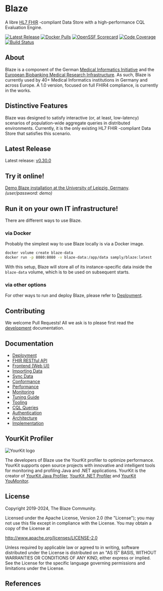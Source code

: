 # Blaze

A libre [HL7 FHIR](https://hl7.org/fhir/) -compliant Data Store with a high-performance CQL Evaluation Engine.

[![Latest Release](https://img.shields.io/github/v/release/samply/blaze)][5]
[![Docker Pulls](https://img.shields.io/docker/pulls/samply/blaze.svg)](https://hub.docker.com/r/samply/blaze/)
[![OpenSSF Scorecard](https://api.scorecard.dev/projects/github.com/samply/blaze/badge)](https://scorecard.dev/viewer/?uri=github.com/samply/blaze)
[![Code Coverage](https://codecov.io/gh/samply/blaze/branch/develop/graph/badge.svg)](https://codecov.io/gh/samply/blaze)
[![Build Status](https://github.com/samply/blaze/actions/workflows/build.yml/badge.svg)](https://github.com/samply/blaze/actions/workflows/build.yml)


## About

Blaze is a component of the German [Medical Informatics Initiative](https://www.medizininformatik-initiative.de) and the [European Biobanking Medical Research Infrastructure](https://www.bbmri-eric.eu). As such, Blaze is currently used by 40+ Medical Informatics institutions in Germany and across Europe. A 1.0 version, focused on full FHIR4 compliance, is currently in the works.


## Distinctive Features

Blaze was designed to satisfy interactive (or, at least, low-latency) scenarios of population-wide aggregate queries in distributed environments.
Currently, it is the only existing HL7 FHIR -compliant Data Store that satisfies this scenario.


## Latest Release

Latest release: [v0.30.0][5]


## Try it online!

[Demo Blaze installation at the University of Leipzig, Germany](https://blaze.life.uni-leipzig.de/fhir). _(user/password: demo)_


## Run it on your own IT infrastructure!

There are different ways to use Blaze.

### via Docker

Probably the simplest way to use Blaze locally is via a Docker image.

```sh
docker volume create blaze-data
docker run -p 8080:8080 -v blaze-data:/app/data samply/blaze:latest
```

With this setup, Blaze will store all of its instance-specific data inside the `blaze-data` volume, which is to be used on subsequent starts.

### via other options

For other ways to run and deploy Blaze, please refer to [Deployment](docs/deployment/README.md).


## Contributing

We welcome Pull Requests!
All we ask is to please first read the [development](DEVELOPMENT.md) documentation.


## Documentation

* [Deployment](docs/deployment/README.md)
* [FHIR RESTful API](docs/api.md)
* [Frontend (Web UI)](docs/frontend.md)
* [Importing Data](docs/importing-data.md)
* [Sync Data](docs/data-sync.md)
* [Conformance](docs/conformance.md)
* [Performance](docs/performance.md)
* [Monitoring](docs/monitoring.md)
* [Tuning Guide](docs/tuning-guide.md)
* [Tooling](docs/tooling.md)
* [CQL Queries](docs/cql-queries.md)
* [Authentication](docs/authentication.md)
* [Architecture](docs/architecture.md)
* [Implementation](docs/implementation/README.md)


## YourKit Profiler

![YourKit logo](https://www.yourkit.com/images/yklogo.png)

The developers of Blaze use the YourKit profiler to optimize performance. YourKit supports open source projects with innovative and intelligent tools for monitoring and profiling Java and .NET applications. YourKit is the creator of [YourKit Java Profiler][6], [YourKit .NET Profiler][7] and [YourKit YouMonitor][8].


## License

Copyright 2019-2024, The Blaze Community.

Licensed under the Apache License, Version 2.0 (the "License"); you may not use this file except in compliance with the License. You may obtain a copy of the License at

http://www.apache.org/licenses/LICENSE-2.0

Unless required by applicable law or agreed to in writing, software distributed under the License is distributed on an "AS IS" BASIS, WITHOUT WARRANTIES OR CONDITIONS OF ANY KIND, either express or implied. See the License for the specific language governing permissions and limitations under the License.


## References

[3]: <https://cql.hl7.org/tests.html>
[4]: <https://alexanderkiel.gitbook.io/blaze/deployment>
[5]: <https://github.com/samply/blaze/releases/tag/v0.30.0>
[6]: <https://www.yourkit.com/java/profiler/>
[7]: <https://www.yourkit.com/.net/profiler/>
[8]: <https://www.yourkit.com/youmonitor/>
[9]: <https://github.com/facebook/rocksdb/wiki/Setup-Options-and-Basic-Tuning#block-cache-size>
[10]: <https://github.com/facebook/rocksdb/wiki/RocksDB-Basics#multi-threaded-compactions>
[12]: <https://touchstone.aegis.net/touchstone/conformance/history?suite=FHIR4-0-1-Basic-Server&supportedOnly=true&suiteType=HL7_FHIR_SERVER&ownedBy=ALL&ps=10&published=true&pPass=0&strSVersion=6&format=ALL>
